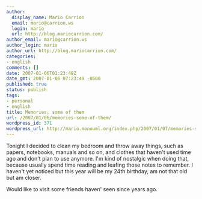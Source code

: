 ```yaml
---
author:
  display_name: Mario Carrion
  email: mario@carrion.ws
  login: mario
  url: http://blog.mariocarrion.com/
author_email: mario@carrion.ws
author_login: mario
author_url: http://blog.mariocarrion.com/
categories:
- english
comments: []
date: 2007-01-06T01:23:49Z
date_gmt: 2007-01-06 07:23:49 -0500
published: true
status: publish
tags:
- personal
- english
title: Memories, some of them
url: /2007/01/06/memories-some-of-them/
wordpress_id: 371
wordpress_url: http://mario.monouml.org/index.php/2007/01/07/memories-some-of-them/
---
```


<p>Tonight I decided to clean my bedroom and throw away things, such as papers, notebooks, manuals and so on, and clothes that haven't used time ago and don't plan to use anymore. I'm kind of nostalgic when doing that, because usually spend time reading and leafing those notes to remember. I haven't yet noticed but this year will be my 24th birthday, am not that old but am closer.</p>
<p>Would like to visit some friends haven' seen since years ago.</p>
